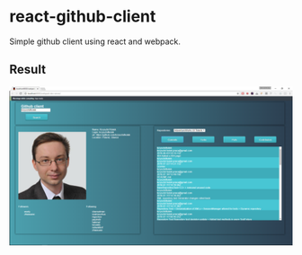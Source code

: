 # react-github-client


Simple github client using react and webpack.

 Result
------------------------------
![](./github/1.png)
